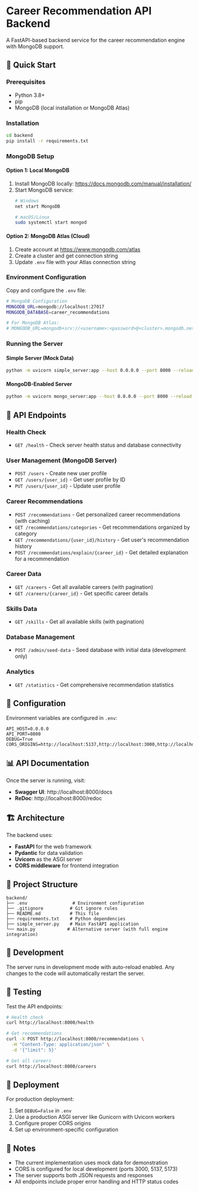 # Career Recommendation API Backend

A FastAPI-based backend service for the career recommendation engine with MongoDB support.

## 🚀 Quick Start

### Prerequisites
- Python 3.8+
- pip
- MongoDB (local installation or MongoDB Atlas)

### Installation
```bash
cd backend
pip install -r requirements.txt
```

### MongoDB Setup

#### Option 1: Local MongoDB
1. Install MongoDB locally: https://docs.mongodb.com/manual/installation/
2. Start MongoDB service:
   ```bash
   # Windows
   net start MongoDB
   
   # macOS/Linux
   sudo systemctl start mongod
   ```

#### Option 2: MongoDB Atlas (Cloud)
1. Create account at https://www.mongodb.com/atlas
2. Create a cluster and get connection string
3. Update `.env` file with your Atlas connection string

### Environment Configuration
Copy and configure the `.env` file:
```bash
# MongoDB Configuration
MONGODB_URL=mongodb://localhost:27017
MONGODB_DATABASE=career_recommendations

# For MongoDB Atlas:
# MONGODB_URL=mongodb+srv://<username>:<password>@<cluster>.mongodb.net/<database>?retryWrites=true&w=majority
```

### Running the Server

#### Simple Server (Mock Data)
```bash
python -m uvicorn simple_server:app --host 0.0.0.0 --port 8000 --reload
```

#### MongoDB-Enabled Server
```bash
python -m uvicorn mongo_server:app --host 0.0.0.0 --port 8000 --reload
```

## 📡 API Endpoints

### Health Check
- `GET /health` - Check server health status and database connectivity

### User Management (MongoDB Server)
- `POST /users` - Create new user profile
- `GET /users/{user_id}` - Get user profile by ID
- `PUT /users/{user_id}` - Update user profile

### Career Recommendations
- `POST /recommendations` - Get personalized career recommendations (with caching)
- `GET /recommendations/categories` - Get recommendations organized by category
- `GET /recommendations/{user_id}/history` - Get user's recommendation history
- `POST /recommendations/explain/{career_id}` - Get detailed explanation for a recommendation

### Career Data
- `GET /careers` - Get all available careers (with pagination)
- `GET /careers/{career_id}` - Get specific career details

### Skills Data
- `GET /skills` - Get all available skills (with pagination)

### Database Management
- `POST /admin/seed-data` - Seed database with initial data (development only)

### Analytics
- `GET /statistics` - Get comprehensive recommendation statistics

## 🔧 Configuration

Environment variables are configured in `.env`:

```env
API_HOST=0.0.0.0
API_PORT=8000
DEBUG=True
CORS_ORIGINS=http://localhost:5137,http://localhost:3000,http://localhost:5173
```

## 📊 API Documentation

Once the server is running, visit:
- **Swagger UI**: http://localhost:8000/docs
- **ReDoc**: http://localhost:8000/redoc

## 🏗️ Architecture

The backend uses:
- **FastAPI** for the web framework
- **Pydantic** for data validation
- **Uvicorn** as the ASGI server
- **CORS middleware** for frontend integration

## 📁 Project Structure

```
backend/
├── .env                 # Environment configuration
├── .gitignore          # Git ignore rules
├── README.md           # This file
├── requirements.txt    # Python dependencies
├── simple_server.py    # Main FastAPI application
└── main.py            # Alternative server (with full engine integration)
```

## 🔄 Development

The server runs in development mode with auto-reload enabled. Any changes to the code will automatically restart the server.

## 🧪 Testing

Test the API endpoints:

```bash
# Health check
curl http://localhost:8000/health

# Get recommendations
curl -X POST http://localhost:8000/recommendations \
  -H "Content-Type: application/json" \
  -d '{"limit": 5}'

# Get all careers
curl http://localhost:8000/careers
```

## 🚀 Deployment

For production deployment:

1. Set `DEBUG=False` in `.env`
2. Use a production ASGI server like Gunicorn with Uvicorn workers
3. Configure proper CORS origins
4. Set up environment-specific configuration

## 📝 Notes

- The current implementation uses mock data for demonstration
- CORS is configured for local development (ports 3000, 5137, 5173)
- The server supports both JSON requests and responses
- All endpoints include proper error handling and HTTP status codes